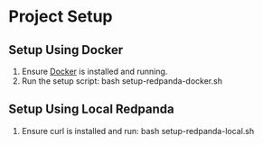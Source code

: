 # Project Setup

## Setup Using Docker
1. Ensure [Docker](https://www.docker.com/) is installed and running.
2. Run the setup script:
    bash setup-redpanda-docker.sh


## Setup Using Local Redpanda
1. Ensure curl is installed and run:
    bash setup-redpanda-local.sh

